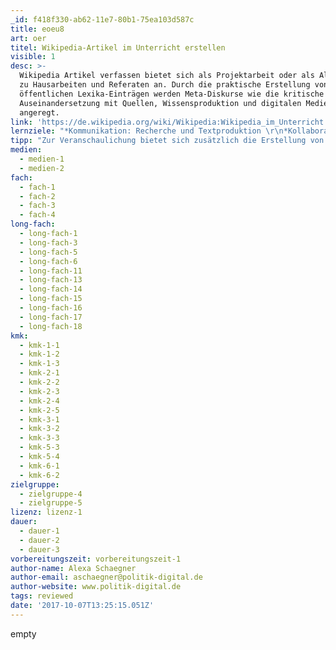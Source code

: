 ```yaml
---
_id: f418f330-ab62-11e7-80b1-75ea103d587c
title: eoeu8
art: oer
titel: Wikipedia-Artikel im Unterricht erstellen
visible: 1
desc: >-
  Wikipedia Artikel verfassen bietet sich als Projektarbeit oder als Alternative
  zu Hausarbeiten und Referaten an. Durch die praktische Erstellung von
  öffentlichen Lexika-Einträgen werden Meta-Diskurse wie die kritische
  Auseinandersetzung mit Quellen, Wissensproduktion und digitalen Medien
  angeregt.
link: 'https://de.wikipedia.org/wiki/Wikipedia:Wikipedia_im_Unterricht'
lernziele: "*Kommunikation: Recherche und Textproduktion \r\n*Kollaboration: Gemeinsames Arbeiten, Schwarmintelligenz\r\n*Kritisches Denken: Wissensproduktion nach vorgegebenen Qualitätsstandards, kritische Auseinandersetzung mit Wissen und Wissensproduktion\r\nKritischer Umgang mit Quellen \r\n*Bewusstsein für den Umgang mit Online-Medien: \r\nLizenzen, Urheberrecht, etc. \r\n*Erfahrung von Selbstwirksamkeit"
tipp: "Zur Veranschaulichung bietet sich zusätzlich die Erstellung von Grafiken, Audiodateien oder Videos an. [Hier] (https://schulesocialmedia.com/2013/06/02/in-der-schule-wikipedia-artikel-schreiben/) ist die Anwendung von Wikimedia-Artikeln im Deutschunterricht gut beschrieben.\r\nFür jüngere SuS der Grundstufe 4-6 oder sogar 1-3 bietet sich statt wikipedia [Klexikon] (https://klexikon.zum.de/wiki/Klexikon:Willkommen_im_Klexikon)an. \r\nSiehe: https://edulabs.de/dw/jmkls"
medien:
  - medien-1
  - medien-2
fach:
  - fach-1
  - fach-2
  - fach-3
  - fach-4
long-fach:
  - long-fach-1
  - long-fach-3
  - long-fach-5
  - long-fach-6
  - long-fach-11
  - long-fach-13
  - long-fach-14
  - long-fach-15
  - long-fach-16
  - long-fach-17
  - long-fach-18
kmk:
  - kmk-1-1
  - kmk-1-2
  - kmk-1-3
  - kmk-2-1
  - kmk-2-2
  - kmk-2-3
  - kmk-2-4
  - kmk-2-5
  - kmk-3-1
  - kmk-3-2
  - kmk-3-3
  - kmk-5-3
  - kmk-5-4
  - kmk-6-1
  - kmk-6-2
zielgruppe:
  - zielgruppe-4
  - zielgruppe-5
lizenz: lizenz-1
dauer:
  - dauer-1
  - dauer-2
  - dauer-3
vorbereitungszeit: vorbereitungszeit-1
author-name: Alexa Schaegner
author-email: aschaegner@politik-digital.de
author-website: www.politik-digital.de
tags: reviewed
date: '2017-10-07T13:25:15.051Z'
---
```

empty
